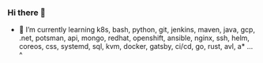 ### Hi there 👋
- 🌱 I’m currently learning k8s, bash, python, git, jenkins, maven, java, gcp, .net, potsman, api, mongo, redhat, openshift, ansible, nginx, ssh, helm, coreos, css, systemd, sql, kvm, docker, gatsby, ci/cd, go, rust, avl, a* ...
^
<!--
**jvrdms/jvrdms** is a ✨ _special_ ✨ repository because its `README.md` (this file) appears on your GitHub profile.

Here are some ideas to get you started:

- 🔭 I’m currently working on ...
- 🌱 I’m currently learning ...
- 👯 I’m looking to collaborate on ...
- 🤔 I’m looking for help with ...
- 💬 Ask me about ...
- 📫 How to reach me: ...
- 😄 Pronouns: ...
- ⚡ Fun fact: ...
-->
